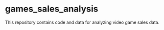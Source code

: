 # games_sales_analysis
This repository contains code and data for analyzing video game sales data. 
